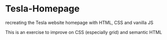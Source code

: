 # Tesla-Homepage

recreating the Tesla website homepage with HTML, CSS and vanilla JS

This is an exercise to improve on CSS (especially grid) and semantic HTML
